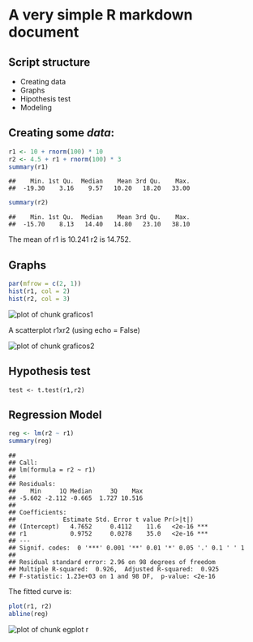 A very simple R markdown document
========================================================

Script structure
----------------

- Creating data
- Graphs
- Hipothesis test
- Modeling

Creating some *data*:
---------------------


```r
r1 <- 10 + rnorm(100) * 10
r2 <- 4.5 + r1 + rnorm(100) * 3
summary(r1)
```

```
##    Min. 1st Qu.  Median    Mean 3rd Qu.    Max. 
##  -19.30    3.16    9.57   10.20   18.20   33.00
```

```r
summary(r2)
```

```
##    Min. 1st Qu.  Median    Mean 3rd Qu.    Max. 
##  -15.70    8.13   14.40   14.80   23.10   38.10
```





The mean of r1 is 10.241 r2 is 14.752.

Graphs
------


```r
par(mfrow = c(2, 1))
hist(r1, col = 2)
hist(r2, col = 3)
```

![plot of chunk graficos1](figure/graficos1.png) 


A scatterplot r1xr2
(using echo = False)

![plot of chunk graficos2](figure/graficos2.png) 



Hypothesis test
---------------

```{ttest r}
test <- t.test(r1,r2)
```

Regression Model
----------------


```r
reg <- lm(r2 ~ r1)
summary(reg)
```

```
## 
## Call:
## lm(formula = r2 ~ r1)
## 
## Residuals:
##    Min     1Q Median     3Q    Max 
## -5.602 -2.112 -0.665  1.727 10.516 
## 
## Coefficients:
##             Estimate Std. Error t value Pr(>|t|)    
## (Intercept)   4.7652     0.4112    11.6   <2e-16 ***
## r1            0.9752     0.0278    35.0   <2e-16 ***
## ---
## Signif. codes:  0 '***' 0.001 '**' 0.01 '*' 0.05 '.' 0.1 ' ' 1
## 
## Residual standard error: 2.96 on 98 degrees of freedom
## Multiple R-squared:  0.926,	Adjusted R-squared:  0.925 
## F-statistic: 1.23e+03 on 1 and 98 DF,  p-value: <2e-16
```


The fitted curve is:


```r
plot(r1, r2)
abline(reg)
```

![plot of chunk egplot r](figure/egplot_r.png) 






